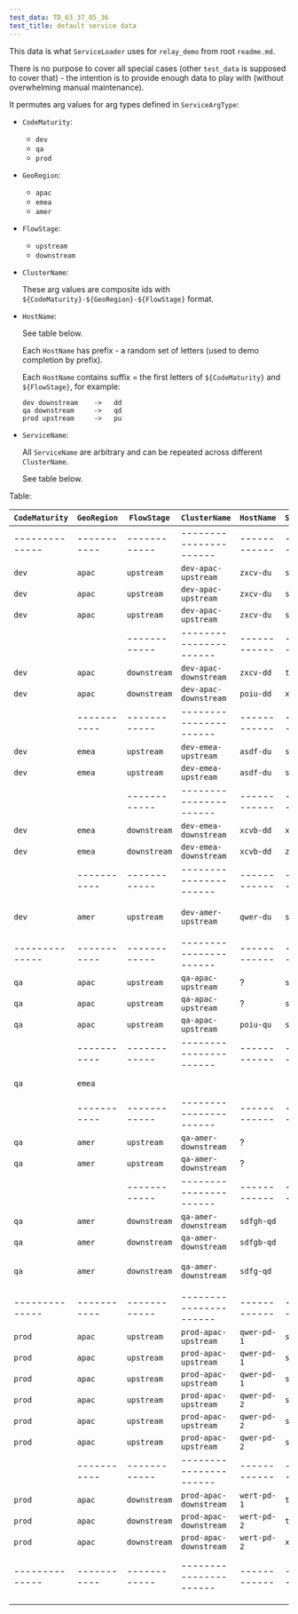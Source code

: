 ```yaml
---
test_data: TD_63_37_05_36
test_title: default service data
---
```


This data is what `ServiceLoader` uses for `relay_demo` from root `readme.md`.

There is no purpose to cover all special cases (other `test_data` is supposed to cover that) -
the intention is to provide enough data to play with (without overwhelming manual maintenance).

It permutes arg values for arg types defined in `ServiceArgType`:

*   `CodeMaturity`:

    *   `dev`
    *   `qa`
    *   `prod`
  
*   `GeoRegion`:

    *   `apac`
    *   `emea`
    *   `amer`

*   `FlowStage`:

    *   `upstream`
    *   `downstream`

*   `ClusterName`:

    These arg values are composite ids with `${CodeMaturity}-${GeoRegion}-${FlowStage}` format. 

*   `HostName`:

    See table below.

    Each `HostName` has prefix - a random set of letters (used to demo completion by prefix).

    Each `HostName` contains suffix = the first letters of `${CodeMaturity}` and `${FlowStage}`, for example:

    ```
    dev downstream    ->   dd
    qa downstream     ->   qd
    prod upstream     ->   pu
    ```

*   `ServiceName`:

    All `ServiceName` are arbitrary and can be repeated across different `ClusterName`.

    See table below.

Table:

| `CodeMaturity` | `GeoRegion` | `FlowStage`  | `ClusterName`          | `HostName`   | `ServiceName` | is_populated     | comment                          |
|----------------|-------------|--------------|------------------------|--------------|---------------|------------------|----------------------------------|
| -------------- | ----------- | ------------ | ---------------------- | ------------ | ------------- | ---------------- | `dev` is everywhere but limited  |
| `dev`          | `apac`      | `upstream`   | `dev-apac-upstream`    | `zxcv-du`    | `s_a`         | N                |                                  |
| `dev`          | `apac`      | `upstream`   | `dev-apac-upstream`    | `zxcv-du`    | `s_b`         | N                |                                  |
| `dev`          | `apac`      | `upstream`   | `dev-apac-upstream`    | `zxcv-du`    | `s_c`         | Y                |                                  |
|                |             | ------------ | ---------------------- | ------------ | ------------- | ---------------- |                                  |
| `dev`          | `apac`      | `downstream` | `dev-apac-downstream`  | `zxcv-dd`    | `tt`          | N                |                                  |
| `dev`          | `apac`      | `downstream` | `dev-apac-downstream`  | `poiu-dd`    | `xx`          | N                |                                  |
|                | ----------- | ------------ | ---------------------- | ------------ | ------------- | ---------------- | `emea` has no `s_c`              |
| `dev`          | `emea`      | `upstream`   | `dev-emea-upstream`    | `asdf-du`    | `s_a`         | N                |                                  |
| `dev`          | `emea`      | `upstream`   | `dev-emea-upstream`    | `asdf-du`    | `s_b`         | Y                |                                  |
|                |             | ------------ | ---------------------- | ------------ | ------------- | ---------------- |                                  |
| `dev`          | `emea`      | `downstream` | `dev-emea-downstream`  | `xcvb-dd`    | `xx`          | Y                |                                  |
| `dev`          | `emea`      | `downstream` | `dev-emea-downstream`  | `xcvb-dd`    | `zz`          | N                |                                  |
|                | ----------- | ------------ | ---------------------- | ------------ | ------------- |                  | `amer` has only `dev` `upstream` |
| `dev`          | `amer`      | `upstream`   | `dev-amer-upstream`    | `qwer-du`    | `s_a`         | Y                | `amer` has only `s_a` service    |
| -------------- | ----------- | ------------ | ---------------------- | ------------ | ------------- | ---------------- |                                  |
| `qa`           | `apac`      | `upstream`   | `qa-apac-upstream`     | ?            | `s_a`         | N                |                                  |
| `qa`           | `apac`      | `upstream`   | `qa-apac-upstream`     | ?            | `s_b`         | N                |                                  |
| `qa`           | `apac`      | `upstream`   | `qa-apac-upstream`     | `poiu-qu`    | `s_c`         | Y                |                                  |
|                | ----------- | ------------ | ---------------------- | ------------ | ------------- | ---------------- |                                  |
| `qa`           | `emea`      |              |                        |              |               |                  | no `qa` in `emea`                |
|                | ----------- | ------------ | ---------------------- | ------------ | ------------- | ---------------- |                                  |
| `qa`           | `amer`      | `upstream`   | `qa-amer-downstream`   | ?            |               | N                |                                  |
| `qa`           | `amer`      | `upstream`   | `qa-amer-downstream`   | ?            |               | N                |                                  |
|                |             | ------------ | ---------------------- | ------------ | ------------- | ---------------- |                                  |
| `qa`           | `amer`      | `downstream` | `qa-amer-downstream`   | `sdfgh-qd`   |               | N                |                                  |
| `qa`           | `amer`      | `downstream` | `qa-amer-downstream`   | `sdfgb-qd`   |               | N                |                                  |
| `qa`           | `amer`      | `downstream` | `qa-amer-downstream`   | `sdfg-qd`    |               | Y                | host `sdfg-qd` has no services   |
| -------------- | ----------- | ------------ | ---------------------- | ------------ | ------------- | ---------------- | `prod` is only in `apac`         |
| `prod`         | `apac`      | `upstream`   | `prod-apac-upstream`   | `qwer-pd-1`  | `s_a`         | N                |                                  |
| `prod`         | `apac`      | `upstream`   | `prod-apac-upstream`   | `qwer-pd-1`  | `s_b`         | N                |                                  |
| `prod`         | `apac`      | `upstream`   | `prod-apac-upstream`   | `qwer-pd-1`  | `s_c`         | N                |                                  |
| `prod`         | `apac`      | `upstream`   | `prod-apac-upstream`   | `qwer-pd-2`  | `s_a`         | N                |                                  |
| `prod`         | `apac`      | `upstream`   | `prod-apac-upstream`   | `qwer-pd-2`  | `s_b`         | N                |                                  |
| `prod`         | `apac`      | `upstream`   | `prod-apac-upstream`   | `qwer-pd-2`  | `s_c`         | N                |                                  |
|                | ----------- | ------------ | ---------------------- | ------------ | ------------- | ---------------- |                                  |
| `prod`         | `apac`      | `downstream` | `prod-apac-downstream` | `wert-pd-1`  | `tt1`         | Y                |                                  |
| `prod`         | `apac`      | `downstream` | `prod-apac-downstream` | `wert-pd-2`  | `tt2`         | Y                |                                  |
| `prod`         | `apac`      | `downstream` | `prod-apac-downstream` | `wert-pd-2`  | `xx`          | N                |                                  |
| -------------- | ----------- | ------------ | ---------------------- | ------------ | ------------- | ---------------- | ------------------------------   |
|                |             |              |                        |              |               |                  |                                  |
